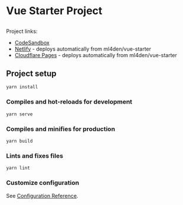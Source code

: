 # Vue Starter Project

##
Project links:
* [CodeSandbox](https://codesandbox.io/s/github/ml4den/vue-starter)
* [Netlify](https://vue-starter-ml4den.netlify.app/) - deploys automatically from ml4den/vue-starter
* [Cloudflare Pages](https://vue-starter.pages.dev/) - deploys automatically from ml4den/vue-starter

## Project setup
```
yarn install
```

### Compiles and hot-reloads for development
```
yarn serve
```

### Compiles and minifies for production
```
yarn build
```

### Lints and fixes files
```
yarn lint
```

### Customize configuration
See [Configuration Reference](https://cli.vuejs.org/config/).
